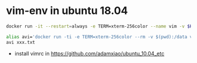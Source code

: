 # vim-env in ubuntu 18.04

```bash
docker run -it --restart=always -e TERM=xterm-256color --name vim -v $HOME/.ssh:/root/.ssh -v $HOME/.gitconfig:/root/.gitconfig -v $HOME/workspaces:/root/workspaces vim-env
```

```bash
alias avi='docker run -ti -e TERM=xterm-256color --rm -v $(pwd):/data vim-env:base'
avi xxx.txt
```

- install vimrc in https://github.com/adamxiao/ubuntu_10.04_etc
